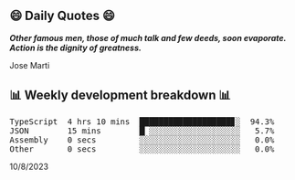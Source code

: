 ## 😄 Daily Quotes 😄

_**Other famous men, those of much talk and few deeds, soon evaporate. Action is the dignity of greatness.**_

Jose Marti



## 📊 Weekly development breakdown 📊

<pre>TypeScript  4 hrs 10 mins  ███████████████████▊░  94.3%
JSON        15 mins        █▏░░░░░░░░░░░░░░░░░░░   5.7%
Assembly    0 secs         ░░░░░░░░░░░░░░░░░░░░░   0.0%
Other       0 secs         ░░░░░░░░░░░░░░░░░░░░░   0.0%</pre>

10/8/2023